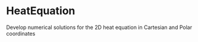 # HeatEquation
Develop numerical solutions for the 2D heat equation in Cartesian and Polar coordinates
